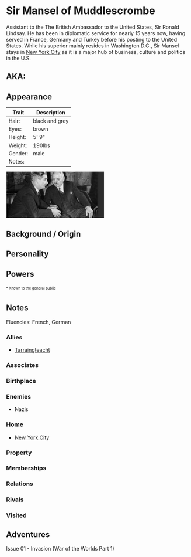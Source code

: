 <!--
type: non-player-character
created-by:
-->

# Sir Mansel of Muddlescrombe

Assistant to the The British Ambassador to the United States, Sir Ronald Lindsay.  He has been in diplomatic service for nearly 15 years now, having served in France, Germany and Turkey before his posting to the United States.  While his superior mainly resides in Washington D.C., Sir Mansel stays in [New York City](/locations/New_York_State/New_York_City/New_York_City.md) as it is a major hub of business, culture and politics in the U.S. 

## AKA:

## Appearance
Trait | Description
-- | --
Hair: | black and grey
Eyes: | brown
Height: | 5' 9"
Weight: | 190lbs
Gender: | male
Notes: |

![picture](../images/Sir_Mansel.jpg)

## Background / Origin

## Personality

## Powers

<sub><sup> * Known to the general public</sup></sub>

## Notes
Fluencies: French, German

### Allies
- [Tarraingteacht](/npcs/Tarraingteacht.md)

### Associates

### Birthplace

### Enemies
- Nazis

### Home
- [New York City](/locations/New_York_State/New_York_City/New_York_City.md)

### Property

### Memberships

### Relations

### Rivals

### Visited

## Adventures
Issue 01 - Invasion (War of the Worlds Part 1)


<!-- GM Notes
[Hero Designer File](<>)
[pdf](<>)
-->